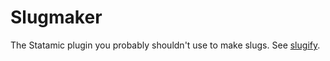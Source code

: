 # Slugmaker
The Statamic plugin you probably shouldn't use to make slugs. See [slugify](http://statamic.com/learn/documentation/variable-modifiers/slugify).
